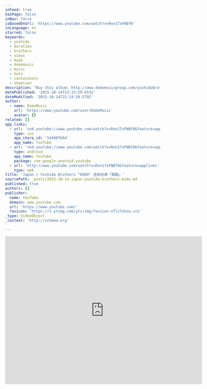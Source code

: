 ```yaml
---
inFeed: true
hasPage: false
inNav: false
isBasedOnUrl: 'https://www.youtube.com/watch?v=Ron17xFNBf0'
inLanguage: en
starred: false
keywords:
  - yoshida
  - duration
  - brothers
  - views
  - kodo
  - domomusic
  - music
  - koto
  - containnuts
  - shamisen
description: "Buy this album: http://www.domomusicgroup.com/yoshidabrothers/albums/hishou.php Buy at iTunes (Kodo - Hishou Version): http://itunes.apple.com/us/album/kodo-hishou-version-hishou/id212368097?i=212368266?at=11lMDe Yoshida Brothers website http://www.domomusicgroup.com/yoshidabrothers/index.php Music video of Kodo by Yoshida Brothers. Yoshida Brothers song \"Kodo\" is the theme song for Nintendo's Wii game console. Check out the video! The Song is in include album \"Yoshida Brothers II\" It was released from Domo Music Group."
datePublished: '2015-10-14T22:15:59.653Z'
dateModified: '2015-10-14T22:14:30.579Z'
author:
  - name: DomoMusic
    url: 'https://www.youtube.com/user/DomoMusic'
    avatar: {}
related: []
app_links:
  - url: 'vnd.youtube://www.youtube.com/watch?v=Ron17xFNBf0&feature=applinks'
    type: ios
    app_store_id: '544007664'
    app_name: YouTube
  - url: 'vnd.youtube://www.youtube.com/watch?v=Ron17xFNBf0&feature=applinks'
    type: android
    app_name: YouTube
    package: com.google.android.youtube
  - url: 'http://www.youtube.com/watch?v=Ron17xFNBf0&feature=applinks'
    type: web
title: 'Japan / Yoshida Brothers "KODO" 吉田兄弟「鼓動」'
sourcePath: _posts/2015-10-14-japan-yoshida-brothers-kodo.md
published: true
authors: []
publisher:
  name: YouTube
  domain: www.youtube.com
  url: 'https://www.youtube.com/'
  favicon: 'https://s.ytimg.com/yts/img/favicon-vflz7uhzw.ico'
_type: VideoObject
_context: 'http://schema.org'

---
```

<iframe src="https://cdn.embedly.com/widgets/media.html?src=https%3A%2F%2Fwww.youtube.com%2Fembed%2FRon17xFNBf0%3Ffeature%3Doembed&amp;url=https%3A%2F%2Fwww.youtube.com%2Fwatch%3Fv%3DRon17xFNBf0&amp;image=https%3A%2F%2Fi.ytimg.com%2Fvi%2FRon17xFNBf0%2Fhqdefault.jpg&amp;key=b7d04c9b404c499eba89ee7072e1c4f7&amp;type=text%2Fhtml&amp;schema=youtube" width="640" height="480" scrolling="no" frameborder="0" allowfullscreen="allowfullscreen" style=""></iframe>